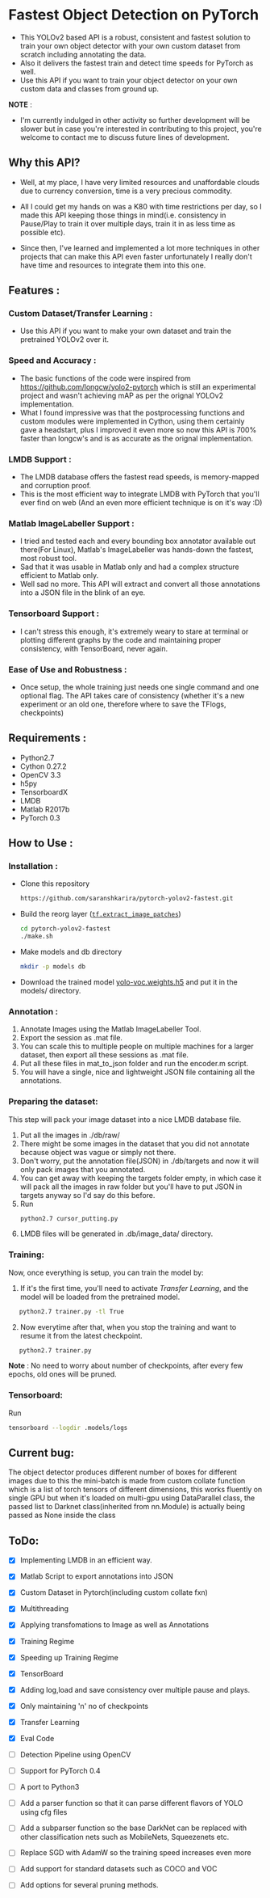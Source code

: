 # Fastest Object Detection on PyTorch
- This YOLOv2 based API is a robust, consistent and fastest solution to train your own object detector with your own custom dataset from scratch including annotating the data.
- Also it delivers the fastest train and detect time speeds for PyTorch as well.
- Use this API if you want to train your object detector on your own custom data and classes from ground up.

**NOTE** : 

- I'm currently indulged in other activity so further development will be slower but in case you're interested in contributing to this project, you're welcome to contact me to discuss future lines of development.

## Why this API?

- Well, at my place, I have very limited resources and unaffordable clouds due to currency conversion, time is a very precious commodity.

- All I could get my hands on was a K80 with time restrictions per day, so I made this API keeping those things in mind(i.e. consistency in Pause/Play to train it over multiple days, train it in as less time as possible etc). 

- Since then, I've learned and implemented a lot more techniques in other projects that can make this API even faster 
unfortunately I really don't have time and resources to integrate them into this one.

## Features :

### Custom Dataset/Transfer Learning :
- Use this API if you want to make your own dataset and train the pretrained YOLOv2 over it.

### Speed and Accuracy :
- The basic functions of the code were inspired from https://github.com/longcw/yolo2-pytorch which is still an experimental project and wasn't achieving mAP as per the orignal YOLOv2 implementation.
- What I found impressive was that the postprocessing functions and custom modules were implemented in Cython, using them certainly gave a headstart, plus I improved it even more so now this API is 700% faster than longcw's and is as accurate as the orignal implementation.

### LMDB Support : 
- The LMDB database offers the fastest read speeds, is memory-mapped and corruption proof.
- This is the most efficient way to integrate LMDB with PyTorch that you'll ever find on web (And an even more efficient technique is on it's way :D)

### Matlab ImageLabeller Support : 
- I tried and tested each and every bounding box annotator available out there(For Linux), Matlab's ImageLabeller was hands-down the fastest, most robust tool. 
- Sad that it was usable in Matlab only and had a complex structure efficient to Matlab only.
- Well sad no more. This API will extract and convert all those annotations into a JSON file in the blink of an eye.

### Tensorboard Support : 
- I can't stress this enough, it's extremely weary to stare at terminal or plotting different graphs by the code and maintaining proper consistency, with TensorBoard, never again.

### Ease of Use and Robustness : 
- Once setup, the whole training just needs one single command and one optional flag. The API takes care of consistency (whether it's a new experiment or an old one, therefore where to save the TFlogs, checkpoints)

## Requirements :
- Python2.7
- Cython 0.27.2
- OpenCV 3.3
- h5py
- TensorboardX
- LMDB
- Matlab R2017b 
- PyTorch 0.3

## How to Use :

### Installation :
- Clone this repository
  ```bash
  https://github.com/saranshkarira/pytorch-yolov2-fastest.git
  ```

- Build the reorg layer ([`tf.extract_image_patches`](https://www.tensorflow.org/api_docs/python/tf/extract_image_patches))
  ```bash
  cd pytorch-yolov2-fastest
  ./make.sh
  ```
- Make models and db directory
  ```bash
  mkdir -p models db
  ```
- Download the trained model [yolo-voc.weights.h5](https://drive.google.com/open?id=0B4pXCfnYmG1WUUdtRHNnLWdaMEU) and put it in the models/ directory.

### Annotation :
1. Annotate Images using the Matlab ImageLabeller Tool.
2. Export the session as .mat file.
3. You can scale this to multiple people on multiple machines for a larger dataset, then export all these sessions as .mat file.
4. Put all these files in mat_to_json folder and run the encoder.m script.
5. You will have a single, nice and lightweight JSON file containing all the annotations.

### Preparing the dataset:
This step will pack your image dataset into a nice LMDB database file.
1. Put all the images in ./db/raw/
2. There might be some images in the dataset that you did not annotate because object was vague or simply not there.
3. Don't worry, put the annotation file(JSON) in ./db/targets and now it will only pack images that you annotated.
4. You can get away with keeping the targets folder empty, in which case it will pack all the images in raw folder but you'll have to put JSON in targets anyway so I'd say do this before.
5. Run 
    ```bash
    python2.7 cursor_putting.py
    ```
6. LMDB files will be generated in .db/image_data/ directory.

### Training:
Now, once everything is setup, you can train the model by:
1. If it's the first time, you'll need to activate *Transfer Learning*, and the model will be loaded from the pretrained model.
```bash
   python2.7 trainer.py -tl True
```
2. Now everytime after that, when you stop the training and want to resume it from the latest checkpoint.
```bash
   python2.7 trainer.py
```

**Note** : No need to worry about number of checkpoints, after every few epochs, old ones will be pruned.

### Tensorboard:
Run
  ```bash
  tensorboard --logdir .models/logs
  ```

## Current bug: 
The object detector produces different number of boxes for different images due to this the mini-batch is made from custom collate function which is a list of torch tensors of different dimensions, this works fluently on single GPU but when it's loaded on multi-gpu using DataParallel class, the passed list to Darknet class(inherited from nn.Module) is actually being passed as None inside the class

## ToDo:
- [x] Implementing LMDB in an efficient way.
- [x] Matlab Script to export annotations into JSON
- [x] Custom Dataset in Pytorch(including custom collate fxn)
- [x] Multithreading
- [x] Applying transfomations to Image as well as Annotations
- [x] Training Regime
- [x] Speeding up Training Regime
- [x] TensorBoard
- [x] Adding log,load and save consistency over multiple pause and plays.
- [x] Only maintaining 'n' no of checkpoints
- [x] Transfer Learning
- [x] Eval Code
- [ ] Detection Pipeline using OpenCV
- [ ] Support for PyTorch 0.4
- [ ] A port to Python3
- [ ] Add a parser function so that it can parse different flavors of YOLO using cfg files
- [ ] Add a subparser function so the base DarkNet can be replaced with other classification nets such as MobileNets, Squeezenets etc.
- [ ] Replace SGD with AdamW so the training speed increases even more
- [ ] Add support for standard datasets such as COCO and VOC
- [ ] Add options for several pruning methods.

